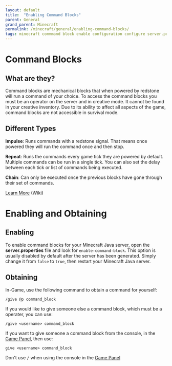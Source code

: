 ```yaml
---
layout: default
title:  "Enabling Command Blocks"
parent: General
grand_parent: Minecraft
permalink: /minecraft/general/enabling-command-blocks/
tags: minecraft commmand block enable configuration configure server.properties
---
```


# Command Blocks
## What are they?
Command blocks are mechanical blocks that when powered by redstone will run a command of your choice. To access the command blocks you must be an operator on the server and in creative mode. It cannot be found in your creative inventory. Due to its ability to affect all aspects of the game, command blocks are not accessible in survival mode.

## Different Types
**Impulse**: Runs commands with a redstone signal. That means once powered they will run the command once and then stop. 

**Repeat**: Runs the commands every game tick they are powered by default. Multiple commands can be run in a single tick. You can also set the delay between each tick or list of commands being executed. 

**Chain**: Can only be executed once the previous blocks have gone through their set of commands. 

[Learn More](https://minecraft.fandom.com/wiki/Command_Block) (Wiki)

# Enabling and Obtaining
## Enabling
To enable command blocks for your Minecraft Java server, open the __server.properties__ file and look for `enable-command-block`. This option is usually disabled by default after the server has been generated.
Simply change it from `false` to `true`, then restart your Minecraft Java server.

## Obtaining
In-Game, use the following command to obtain a command for yourself:
```
/give @p command_block
```

If you would like to give someone else a command block, which must be a operater, you can use:
```
/give <username> command_block
```

If you want to give someone a command block from the console, in the [Game Panel](https://panel.falix.gg), then use:
```
give <username> command_block
```
Don't use `/` when using the console in the [Game Panel](https://panel.falix.gg)
